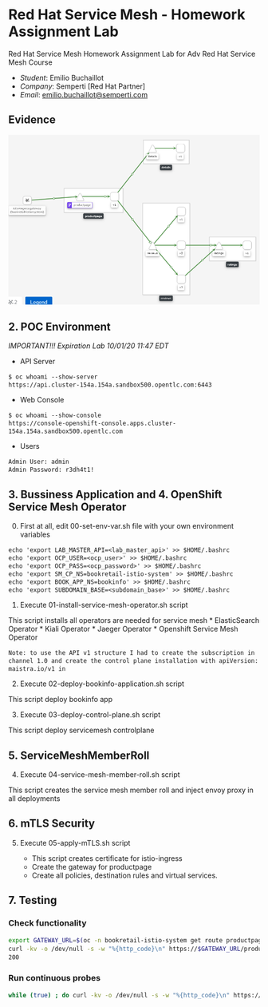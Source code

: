 # Red Hat Service Mesh - Homework Assignment Lab

Red Hat Service Mesh Homework Assignment Lab for Adv Red Hat Service Mesh Course

* *Student*: Emilio Buchaillot
* *Company*: Semperti [Red Hat Partner]
* *Email*: <emilio.buchaillot@semperti.com>

## Evidence

![Evidence](evidence.png)

## 2. POC Environment

*IMPORTANT!!! Expiration Lab 10/01/20 11:47 EDT* 

* API Server

```
$ oc whoami --show-server
https://api.cluster-154a.154a.sandbox500.opentlc.com:6443
```

* Web Console

```
$ oc whoami --show-console
https://console-openshift-console.apps.cluster-154a.154a.sandbox500.opentlc.com
```

* Users

```
Admin User: admin
Admin Password: r3dh4t1!
```

## 3. Bussiness Application and 4. OpenShift Service Mesh Operator

00. First at all, edit 00-set-env-var.sh file with your own environment variables

```
echo 'export LAB_MASTER_API=<lab_master_api>' >> $HOME/.bashrc
echo 'export OCP_USER=<ocp_user>' >> $HOME/.bashrc
echo 'export OCP_PASS=<ocp_password>' >> $HOME/.bashrc
echo 'export SM_CP_NS=bookretail-istio-system' >> $HOME/.bashrc
echo 'export BOOK_APP_NS=bookinfo' >> $HOME/.bashrc
echo 'export SUBDOMAIN_BASE=<subdomain_base>' >> $HOME/.bashrc
```

01. Execute 01-install-service-mesh-operator.sh script

This script installs all operators are needed for service mesh
    * ElasticSearch Operator
    * Kiali Operator
    * Jaeger Operator
    * Openshift Service Mesh Operator

    Note: to use the API v1 structure I had to create the subscription in channel 1.0 and create the control plane installation with apiVersion: maistra.io/v1 in 

02. Execute 02-deploy-bookinfo-application.sh script

This script deploy bookinfo app 

03. Execute 03-deploy-control-plane.sh script

This script deploy servicemesh controlplane 

## 5. ServiceMeshMemberRoll

04. Execute 04-service-mesh-member-roll.sh script

This script creates the service mesh member roll and inject envoy proxy in all deployments

## 6. mTLS Security

05. Execute 05-apply-mTLS.sh script

    * This script creates certificate for istio-ingress
    * Create the gateway for productpage
    * Create all policies, destination rules and virtual services.

## 7. Testing
### Check functionality

```bash
export GATEWAY_URL=$(oc -n bookretail-istio-system get route productpage-gateway -o jsonpath='{.spec.host}')
curl -kv -o /dev/null -s -w "%{http_code}\n" https://$GATEWAY_URL/productpage
200
```

### Run continuous probes

```bash
while (true) ; do curl -kv -o /dev/null -s -w "%{http_code}\n" https://$GATEWAY_URL/productpage ; sleep .1 ; done
```

